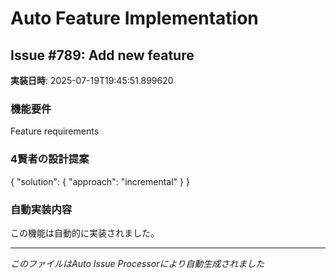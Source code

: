 # Auto Feature Implementation

## Issue #789: Add new feature

**実装日時**: 2025-07-19T19:45:51.899620

### 機能要件
Feature requirements

### 4賢者の設計提案
{
  "solution": {
    "approach": "incremental"
  }
}

### 自動実装内容
この機能は自動的に実装されました。

---
*このファイルはAuto Issue Processorにより自動生成されました*
